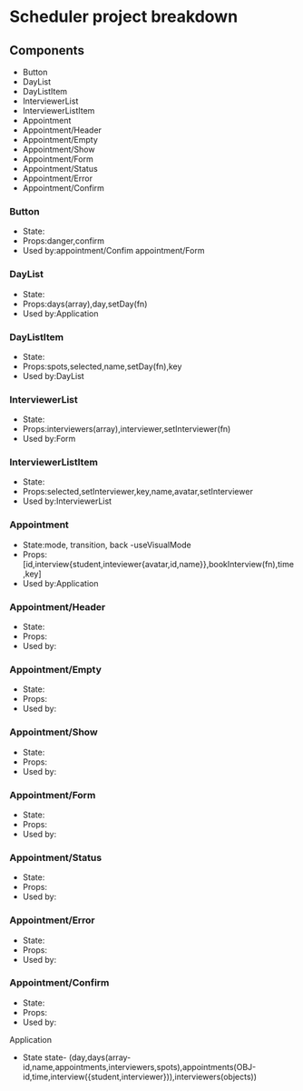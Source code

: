 # Scheduler project breakdown

## Components

- Button
- DayList
- DayListItem
- InterviewerList
- InterviewerListItem
- Appointment
- Appointment/Header
- Appointment/Empty
- Appointment/Show
- Appointment/Form
- Appointment/Status
- Appointment/Error
- Appointment/Confirm

### Button

- State:
- Props:danger,confirm
- Used by:appointment/Confim appointment/Form

### DayList

- State:
- Props:days(array),day,setDay(fn)
- Used by:Application

### DayListItem

- State:
- Props:spots,selected,name,setDay(fn),key
- Used by:DayList

### InterviewerList

- State:
- Props:interviewers(array),interviewer,setInterviewer(fn)
- Used by:Form

### InterviewerListItem

- State:
- Props:selected,setInterviewer,key,name,avatar,setInterviewer
- Used by:InterviewerList

### Appointment

- State:mode, transition, back -useVisualMode
- Props:[id,interview{student,inteviewer{avatar,id,name}},bookInterview(fn),time,key]
- Used by:Application

### Appointment/Header

- State:
- Props:
- Used by:

### Appointment/Empty

- State:
- Props:
- Used by:

### Appointment/Show

- State:
- Props:
- Used by:

### Appointment/Form

- State:
- Props:
- Used by:

### Appointment/Status

- State:
- Props:
- Used by:

### Appointment/Error

- State:
- Props:
- Used by:

### Appointment/Confirm

- State:
- Props:
- Used by:

Application

- State
  state- (day,days(array-id,name,appointments,interviewers,spots),appointments(OBJ-id,time,interview({student,interviewer})),interviewers(objects))
